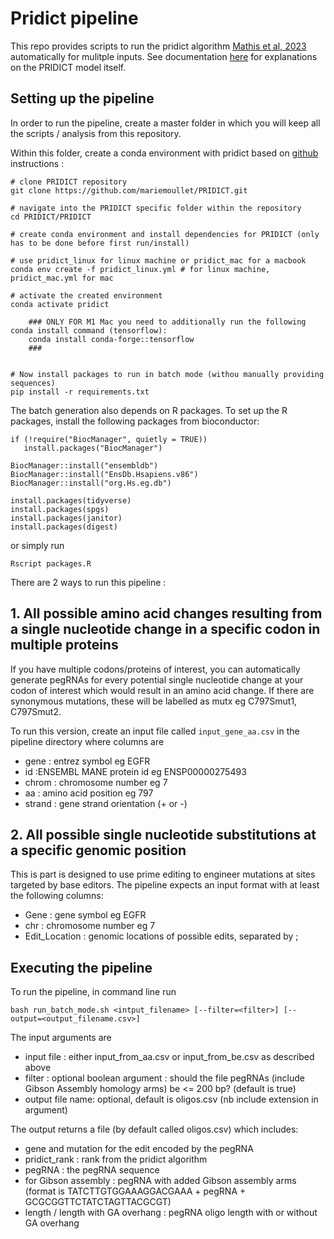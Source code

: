 # Pridict pipeline

This repo provides scripts to run the pridict algorithm [Mathis et al, 2023](https://www.nature.com/articles/s41587-022-01613-7) automatically for mulitple 
inputs. See documentation [here](./PRIDICT/README.md) for explanations on the PRIDICT model itself. 

## Setting up the pipeline

In order to run the pipeline, create a master folder in which you will keep all the scripts / analysis from this repository. 

Within this folder, create a conda environment with pridict based on
[github](https://github.com/uzh-dqbm-cmi/PRIDICT) instructions :

```
# clone PRIDICT repository
git clone https://github.com/mariemoullet/PRIDICT.git

# navigate into the PRIDICT specific folder within the repository
cd PRIDICT/PRIDICT

# create conda environment and install dependencies for PRIDICT (only has to be done before first run/install)

# use pridict_linux for linux machine or pridict_mac for a macbook
conda env create -f pridict_linux.yml # for linux machine, pridict_mac.yml for mac

# activate the created environment
conda activate pridict

	### ONLY FOR M1 Mac you need to additionally run the following conda install command (tensorflow): 
	conda install conda-forge::tensorflow
	###


# Now install packages to run in batch mode (withou manually providing sequences)
pip install -r requirements.txt

```

The batch generation also depends on R packages. To set up the R packages, install the following packages from 
bioconductor:

```
if (!require("BiocManager", quietly = TRUE))
   install.packages("BiocManager")

BiocManager::install("ensembldb")
BiocManager::install("EnsDb.Hsapiens.v86")
BiocManager::install("org.Hs.eg.db")

install.packages(tidyverse)
install.packages(spgs)
install.packages(janitor)
install.packages(digest)

```

or simply run 

```
Rscript packages.R
```


There are 2 ways to run this pipeline :

## 1. All possible amino acid changes resulting from a single nucleotide change in a specific codon in multiple proteins 

If you have multiple codons/proteins of interest, you can automatically generate pegRNAs for every potential single nucleotide change at your codon of interest which would result in an amino acid change. If there are synonymous mutations, these will be labelled as mutx eg C797Smut1, C797Smut2.

To run this version, create an input file called `input_gene_aa.csv` in the pipeline directory where columns are 
* gene : entrez symbol eg EGFR
* id :ENSEMBL MANE protein id eg ENSP00000275493
* chrom : chromosome number eg 7
* aa : amino acid position eg 797
* strand : gene strand orientation (+ or -)


## 2. All possible single nucleotide substitutions at a specific genomic position 

This is part is designed to use prime editing to engineer mutations at sites targeted by base editors. The pipeline expects an input format with at least the following columns:
* Gene : gene symbol eg EGFR
* chr : chromosome number eg 7
* Edit_Location : genomic locations of possible edits, separated by ;



## Executing the pipeline 

To run the pipeline, in command line run 

```
bash run_batch_mode.sh <intput_filename> [--filter=<filter>] [--output=<output_filename.csv>]
```

The input arguments are
* input file : either input_from_aa.csv or input_from_be.csv as described above
* filter : optional boolean argument : should the file pegRNAs (include Gibson Assembly homology arms) be <= 200 bp? (default is true)
* output file name: optional, default is oligos.csv (nb include extension in argument)

The output returns a file (by default called oligos.csv) which includes:
* gene and mutation for the edit encoded by the pegRNA
* pridict_rank : rank from the pridict algorithm 
* pegRNA : the pegRNA sequence
* for Gibson assembly : pegRNA with added Gibson assembly arms (format is TATCTTGTGGAAAGGACGAAA + pegRNA + GCGCGGTTCTATCTAGTTACGCGT)
* length / length with GA overhang : pegRNA oligo length with or without GA overhang

